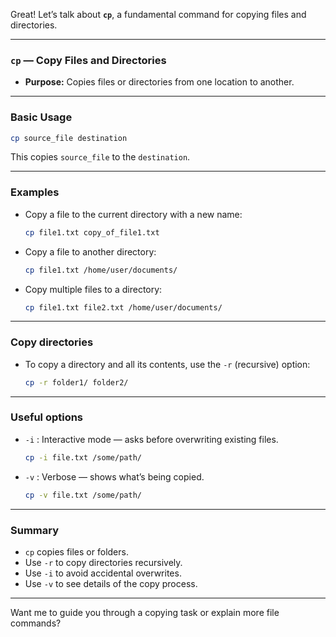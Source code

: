Great! Let’s talk about **`cp`**, a fundamental command for copying files and directories.

---

### `cp` — Copy Files and Directories

* **Purpose:** Copies files or directories from one location to another.

---

### Basic Usage

```bash
cp source_file destination
```

This copies `source_file` to the `destination`.

---

### Examples

* Copy a file to the current directory with a new name:

  ```bash
  cp file1.txt copy_of_file1.txt
  ```

* Copy a file to another directory:

  ```bash
  cp file1.txt /home/user/documents/
  ```

* Copy multiple files to a directory:

  ```bash
  cp file1.txt file2.txt /home/user/documents/
  ```

---

### Copy directories

* To copy a directory and all its contents, use the `-r` (recursive) option:

  ```bash
  cp -r folder1/ folder2/
  ```

---

### Useful options

* `-i` : Interactive mode — asks before overwriting existing files.

  ```bash
  cp -i file.txt /some/path/
  ```

* `-v` : Verbose — shows what’s being copied.

  ```bash
  cp -v file.txt /some/path/
  ```

---

### Summary

* `cp` copies files or folders.
* Use `-r` to copy directories recursively.
* Use `-i` to avoid accidental overwrites.
* Use `-v` to see details of the copy process.

---

Want me to guide you through a copying task or explain more file commands?
